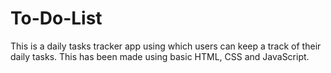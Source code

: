 # To-Do-List
This is a daily tasks tracker app using which users can keep a track of their daily tasks. This has been made using basic HTML, CSS and JavaScript.
